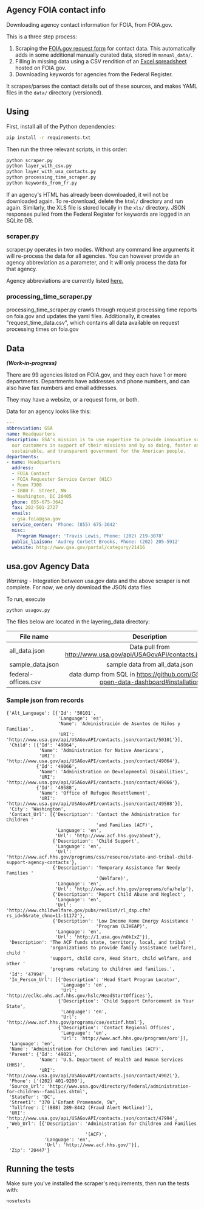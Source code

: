 ## Agency FOIA contact info

Downloading agency contact information for FOIA, from FOIA.gov.

This is a three step process:

1. Scraping the [FOIA.gov request form](http://www.foia.gov/report-makerequest.html) for contact data. This automatically adds in some additional manually curated data, stored in `manual_data/`.
2. Filling in missing data using a CSV rendition of an [Excel spreadsheet](http://www.foia.gov/full-foia-contacts.xls) hosted on FOIA.gov.
3. Downloading keywords for agencies from the Federal Register.

It scrapes/parses the contact details out of these sources, and makes YAML files in the `data/` directory (versioned).

## Using

First, install all of the Python dependencies:

```bash
pip install -r requirements.txt
```

Then run the three relevant scripts, in this order:

```bash
python scraper.py
python layer_with_csv.py
python layer_with_usa_contacts.py
python processing_time_scraper.py
python keywords_from_fr.py
```

If an agency's HTML has already been downloaded, it will not be downloaded
again. To re-download, delete the `html/` directory and run again. Similarly,
the XLS file is stored locally in the `xls/` directory. JSON responses pulled
from the Federal Register for keywords are logged in an SQLite DB.

### scraper.py

scraper.py operates in two modes. Without any command line arguments it will
re-process the data for all agencies. You can however provide an agency
abbreviation as a parameter, and it will only process the data for that agency.

Agency abbreviations are currently listed
[here.](https://github.com/18F/foia/blob/master/contacts/scraper.py#L21)

### processing_time_scraper.py

processing_time_scraper.py crawls through request processing time reports
on foia.gov and updates the yaml files. Additionally, it creates
"request_time_data.csv", which contains all data available on request
processing times on foia.gov

## Data

_**(Work-in-progress)**_

There are 99 agencies listed on FOIA.gov, and they each have 1 or more departments. Departments have addresses and phone numbers, and can also have fax numbers and email addresses.

They may have a website, or a request form, or both.

Data for an agency looks like this:

```yaml
---
abbreviation: GSA
name: Headquarters
description: GSA's mission is to use expertise to provide innovative solutions for
  our customers in support of their missions and by so doing, foster an effective,
  sustainable, and transparent government for the American people.
departments:
- name: Headquarters
  address:
  - FOIA Contact
  - FOIA Requester Service Center (H1C)
  - Room 7308
  - 1800 F. Street, NW
  - Washington, DC 20405
  phone: 855-675-3642
  fax: 202-501-2727
  emails:
  - gsa.foia@gsa.gov
  service_center: 'Phone: (855) 675-3642'
  misc:
    Program Manager: 'Travis Lewis, Phone: (202) 219-3078'
  public_liaison: 'Audrey Corbett Brooks, Phone: (202) 205-5912'
  website: http://www.gsa.gov/portal/category/21416

```

## usa.gov Agency Data

*Warning* - Integration between usa.gov data and the above scraper is not
complete. For now, we only download the JSON data files

To run, execute

```
python usagov.py
```

The files below are located in the layering_data directory:

| File name      | Description   |
| -------------  |:-------------:|
| all_data.json      | Data pull from http://www.usa.gov/api/USAGovAPI/contacts.json/contacts |
| sample_data.json      | sample data from all_data.json |
| federal-offices.csv | data dump from SQL in https://github.com/GSA/project-open-data-dashboard#installation |


### Sample json from records

```
{'Alt_Language': [{'Id': '50101',
                   'Language': 'es',
                   'Name': 'Administración de Asuntos de Niños y Familias',
                   'URI': 'http://www.usa.gov/api/USAGovAPI/contacts.json/contact/50101'}],
 'Child': [{'Id': '49064',
            'Name': 'Administration for Native Americans',
            'URI': 'http://www.usa.gov/api/USAGovAPI/contacts.json/contact/49064'},
           {'Id': '49066',
            'Name': 'Administration on Developmental Disabilities',
            'URI': 'http://www.usa.gov/api/USAGovAPI/contacts.json/contact/49066'},
           {'Id': '49588',
            'Name': 'Office of Refugee Resettlement',
            'URI': 'http://www.usa.gov/api/USAGovAPI/contacts.json/contact/49588'}],
 'City': 'Washington',
 'Contact_Url': [{'Description': 'Contact the Administration for Children '
                                 'and Families (ACF)',
                  'Language': 'en',
                  'Url': 'http://www.acf.hhs.gov/about'},
                 {'Description': 'Child Support',
                  'Language': 'en',
                  'Url': 'http://www.acf.hhs.gov/programs/css/resource/state-and-tribal-child-support-agency-contacts'},
                 {'Description': 'Temporary Assistance for Needy Families '
                                 '(Welfare)',
                  'Language': 'en',
                  'Url': 'http://www.acf.hhs.gov/programs/ofa/help'},
                 {'Description': 'Report Child Abuse and Neglect',
                  'Language': 'en',
                  'Url': 'http://www.childwelfare.gov/pubs/reslist/rl_dsp.cfm?rs_id=5&rate_chno=11-11172'},
                 {'Description': 'Low Income Home Energy Assistance '
                                 'Program (LIHEAP)',
                  'Language': 'en',
                  'Url': 'http://1.usa.gov/n0kIxZ'}],
 'Description': 'The ACF funds state, territory, local, and tribal '
                'organizations to provide family assistance (welfare), child '
                'support, child care, Head Start, child welfare, and other '
                'programs relating to children and families.',
 'Id': '47994',
 'In_Person_Url': [{'Description': 'Head Start Program Locator',
                    'Language': 'en',
                    'Url': 'http://eclkc.ohs.acf.hhs.gov/hslc/HeadStartOffices'},
                   {'Description': 'Child Support Enforcement in Your State',
                    'Language': 'en',
                    'Url': 'http://www.acf.hhs.gov/programs/cse/extinf.html'},
                   {'Description': 'Contact Regional Offices',
                    'Language': 'en',
                    'Url': 'http://www.acf.hhs.gov/programs/oro'}],
 'Language': 'en',
 'Name': 'Administration for Children and Families (ACF)',
 'Parent': {'Id': '49021',
            'Name': 'U.S. Department of Health and Human Services (HHS)',
            'URI': 'http://www.usa.gov/api/USAGovAPI/contacts.json/contact/49021'},
 'Phone': ['(202) 401-9200'],
 'Source_Url': 'http://www.usa.gov/directory/federal/administration-for-children--families.shtml',
 'StateTer': 'DC',
 'Street1': "370 L'Enfant Promenade, SW",
 'Tollfree': ['(888) 289-8442 (Fraud Alert Hotline)'],
 'URI': 'http://www.usa.gov/api/USAGovAPI/contacts.json/contact/47994',
 'Web_Url': [{'Description': 'Administration for Children and Families '
                             '(ACF)',
              'Language': 'en',
              'Url': 'http://www.acf.hhs.gov/'}],
 'Zip': '20447'}
 ```

## Running the tests

Make sure you've installed the scraper's requirements, then run the tests
with:

```bash
nosetests
```
